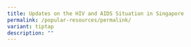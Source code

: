 ```yaml
---
title: Updates on the HIV and AIDS Situation in Singapore
permalink: /popular-resources/permalink/
variant: tiptap
description: ""
---
```

